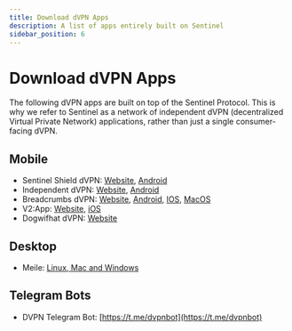 ```yaml
---
title: Download dVPN Apps
description: A list of apps entirely built on Sentinel
sidebar_position: 6
---
```


# Download dVPN Apps

The following dVPN apps are built on top of the Sentinel Protocol. This is why we refer to Sentinel as a network of independent dVPN (decentralized Virtual Private Network) applications, rather than just a single consumer-facing dVPN.

## Mobile

- Sentinel Shield dVPN: [Website](https://shield.sentinel.co/), [Android](https://play.google.com/store/apps/details?id=co.sentinel.dvpnapp)
- Independent dVPN: [Website](https://independentdvpn.com), [Android](https://play.google.com/store/apps/details?id=com.bagimsizvpn.app&pli=1)
- Breadcrumbs dVPN: [Website](https://www.breadcrumbsdata.com/), [Android](https://play.google.com/store/apps/details?id=com.hashcash.breadcrumbs), [IOS](https://apps.apple.com/us/app/breadcrumbs-own-your-data/id1630660373), [MacOS](https://scribr-uploads.s3.us-east-2.amazonaws.com/Breadcrumbs.pkg)
- V2:App: [Website](https://v2.app/), [iOS](https://apps.apple.com/us/app/v2app-fast-vpn-and-v2ray-dvpn/id6474262879?platform=iphone)
- Dogwifhat dVPN: [Website](https://dogwifhatdvpn.com/) 

## Desktop

- Meile: [Linux, Mac and Windows](https://mathnodes.com/index.php/meile-dvpn-client-linux-os-x/)

## Telegram Bots

- DVPN Telegram Bot: [https://t.me/dvpnbot](https://t.me/dvpnbot)